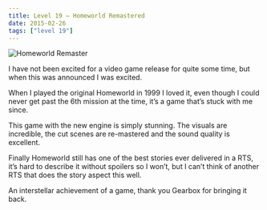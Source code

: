 ```yaml
---
title: Level 19 – Homeworld Remastered
date: 2015-02-26
tags: ["level 19"]
---
```


![Homeworld Remaster](/uploads/2015/homeworld.jpg)

I have not been excited for a video game release for quite some time, but when this was announced I was excited.

When I played the original Homeworld in 1999 I loved it, even though I could never get past the 6th mission at the time, it’s a game that’s stuck with me since.

This game with the new engine is simply stunning. The visuals are incredible, the cut scenes are re-mastered and the sound quality is excellent.

Finally Homeworld still has one of the best stories ever delivered in a RTS, it’s hard to describe it without spoilers so I won’t, but I can’t think of another RTS that does the story aspect this well.

An interstellar achievement of a game, thank you Gearbox for bringing it back.